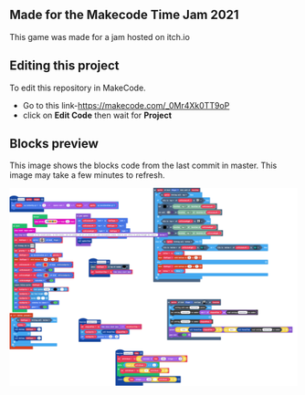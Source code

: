  
## Made for the Makecode Time Jam 2021 
This game was made for a jam hosted on itch.io
## Editing this project 

To edit this repository in MakeCode.

* Go to this link-https://makecode.com/_0Mr4Xk0TT9oP
* click on **Edit Code** then wait for **Project**

## Blocks preview

This image shows the blocks code from the last commit in master.
This image may take a few minutes to refresh.

![A rendered view of the blocks](https://github.com/coderbrodev/office-rush/raw/master/.github/makecode/blocks.png)

